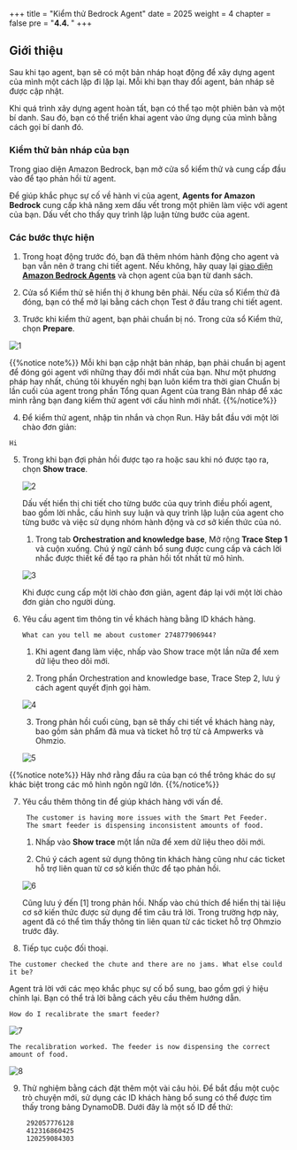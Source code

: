 +++
title = "Kiểm thử Bedrock Agent"
date = 2025
weight = 4
chapter = false
pre = "<b>4.4. </b>"
+++

## Giới thiệu

Sau khi tạo agent, bạn sẽ có một bản nháp hoạt động để xây dựng agent của mình một cách lặp đi lặp lại. Mỗi khi bạn thay đổi agent, bản nháp sẽ được cập nhật.

Khi quá trình xây dựng agent hoàn tất, bạn có thể tạo một phiên bản và một bí danh. Sau đó, bạn có thể triển khai agent vào ứng dụng của mình bằng cách gọi bí danh đó.

### Kiểm thử bản nháp của bạn

Trong giao diện Amazon Bedrock, bạn mở cửa sổ kiểm thử và cung cấp đầu vào để tạo phản hồi từ agent.

Để giúp khắc phục sự cố về hành vi của agent, **Agents for Amazon Bedrock** cung cấp khả năng xem dấu vết trong một phiên làm việc với agent của bạn. Dấu vết cho thấy quy trình lập luận từng bước của agent.

### Các bước thực hiện

1. Trong hoạt động trước đó, bạn đã thêm nhóm hành động cho agent và bạn vẫn nên ở trang chi tiết agent. Nếu không, hãy quay lại [giao diện **Amazon Bedrock Agents**](https://us-west-2.console.aws.amazon.com/bedrock/home?region=us-west-2#/agents) và chọn agent của bạn từ danh sách.

2. Cửa sổ Kiểm thử sẽ hiển thị ở khung bên phải. Nếu cửa sổ Kiểm thử đã đóng, bạn có thể mở lại bằng cách chọn Test ở đầu trang chi tiết agent.

3. Trước khi kiểm thử agent, bạn phải chuẩn bị nó. Trong cửa sổ Kiểm thử, chọn **Prepare**.

![1](/images/4/4.4/1.png)

{{%notice note%}}
Mỗi khi bạn cập nhật bản nháp, bạn phải chuẩn bị agent để đóng gói agent với những thay đổi mới nhất của bạn. Như một phương pháp hay nhất, chúng tôi khuyến nghị bạn luôn kiểm tra thời gian Chuẩn bị lần cuối của agent trong phần Tổng quan Agent của trang Bản nháp để xác minh rằng bạn đang kiểm thử agent với cấu hình mới nhất.
{{%/notice%}}

4. Để kiểm thử agent, nhập tin nhắn và chọn Run. Hãy bắt đầu với một lời chào đơn giản:

`Hi`

5. Trong khi bạn đợi phản hồi được tạo ra hoặc sau khi nó được tạo ra, chọn **Show trace**.

    ![2](/images/4/4.4/2.png)

    Dấu vết hiển thị chi tiết cho từng bước của quy trình điều phối agent, bao gồm lời nhắc, cấu hình suy luận và quy trình lập luận của agent cho từng bước và việc sử dụng nhóm hành động và cơ sở kiến thức của nó.

    1. Trong tab **Orchestration and knowledge base**, Mở rộng **Trace Step 1** và cuộn xuống. Chú ý ngữ cảnh bổ sung được cung cấp và cách lời nhắc được thiết kế để tạo ra phản hồi tốt nhất từ mô hình.

    ![3](/images/4/4.4/3.png)

    Khi được cung cấp một lời chào đơn giản, agent đáp lại với một lời chào đơn giản cho người dùng.

6. Yêu cầu agent tìm thông tin về khách hàng bằng ID khách hàng.

    `What can you tell me about customer 274877906944?`

    1. Khi agent đang làm việc, nhấp vào Show trace một lần nữa để xem dữ liệu theo dõi mới.

    2. Trong phần Orchestration and knowledge base, Trace Step 2, lưu ý cách agent quyết định gọi hàm.

    ![4](/images/4/4.4/4.png)

    3. Trong phản hồi cuối cùng, bạn sẽ thấy chi tiết về khách hàng này, bao gồm sản phẩm đã mua và ticket hỗ trợ từ cả Ampwerks và Ohmzio.

    ![5](/images/4/4.4/5.png)

  {{%notice note%}}
  Hãy nhớ rằng đầu ra của bạn có thể trông khác do sự khác biệt trong các mô hình ngôn ngữ lớn.
  {{%/notice%}}

7. Yêu cầu thêm thông tin để giúp khách hàng với vấn đề.

        The customer is having more issues with the Smart Pet Feeder. 
        The smart feeder is dispensing inconsistent amounts of food.

    1. Nhấp vào **Show trace** một lần nữa để xem dữ liệu theo dõi mới.

    2. Chú ý cách agent sử dụng thông tin khách hàng cũng như các ticket hỗ trợ liên quan từ cơ sở kiến thức để tạo phản hồi.
    
    ![6](/images/4/4.4/6.png)

    Cũng lưu ý đến [1] trong phản hồi. Nhấp vào chú thích để hiển thị tài liệu cơ sở kiến thức được sử dụng để tìm câu trả lời. Trong trường hợp này, agent đã có thể tìm thấy thông tin liên quan từ các ticket hỗ trợ Ohmzio trước đây.

8. Tiếp tục cuộc đối thoại.

`The customer checked the chute and there are no jams. What else could it be?`

Agent trả lời với các mẹo khắc phục sự cố bổ sung, bao gồm gợi ý hiệu chỉnh lại. Bạn có thể trả lời bằng cách yêu cầu thêm hướng dẫn.

`How do I recalibrate the smart feeder?`

![7](/images/4/4.4/7.png)

`The recalibration worked. The feeder is now dispensing the correct amount of food.`

![8](/images/4/4.4/8.png)

9. Thử nghiệm bằng cách đặt thêm một vài câu hỏi. Để bắt đầu một cuộc trò chuyện mới, sử dụng các ID khách hàng bổ sung có thể được tìm thấy trong bảng DynamoDB. Dưới đây là một số ID để thử:

        292057776128
        412316860425
        120259084303